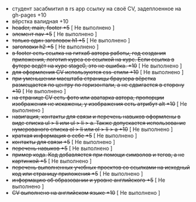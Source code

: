 - студент засабмитил в rs app ссылку на своё CV, задеплоенное на gh-pages +10
- вёрстка валидная +10
- ~~header, main, footer +5<span class="red">~~ [ Не выполнено ] </span>
- ~~элемент nav +5<span class="red">~~ [ Не выполнено ] </span>
- ~~только один заголовок h1 +5<span class="red">~~ [ Не выполнено ] </span>
- ~~заголовки h2 +5<span class="red">~~ [ Не выполнено ] </span>
- ~~в footer есть ссылка на гитхаб автора работы, год создания приложения, логотип курса со ссылкой на курс. Если ссылка в футере ведёт на курс stage0, это не ошибка. +10<span class="red">~~ [ Не выполнено ] </span>
- ~~для оформления СV используются css-стили +10<span class="red">~~ [ Не выполнено ] </span>
- ~~при уменьшении масштаба страницы браузера вёрстка размещается по центру по горизонтали, а не сдвигается в сторону +10<span class="red">~~ [ Не выполнено ] </span>
- ~~на странице СV есть фото или аватарка автора, пропорции изображения не искажены, у изображения есть атрибут alt +10<span class="red">~~ [ Не выполнено ] </span>
- ~~навигация, контакты для связи и перечень навыков оформлены в виде списка ul &gt; li или ul &gt; li &gt; a. Также допускается использование нумерованого списка ol &gt; li или ol &gt; li &gt; a +10<span class="red">~~ [ Не выполнено ] </span>
- ~~краткая информация о себе +5<span class="red">~~ [ Не выполнено ] </span>
- ~~контакты для связи +5<span class="red">~~ [ Не выполнено ] </span>
- ~~перечень навыков +5<span class="red">~~ [ Не выполнено ] </span>
- ~~пример кода. Код добавляется при помощи символов и тегов, а не картинкой  +5<span class="red">~~ [ Не выполнено ] </span>
- ~~перечень выполненных учебных проектов со ссылками на исходный код или страницу приложения +5<span class="red">~~ [ Не выполнено ] </span>
- ~~информацию об образовании и уровне английского +5<span class="red">~~ [ Не выполнено ] </span>
- ~~CV выполнено на английском языке +10<span class="red">~~ [ Не выполнено ] </span>
